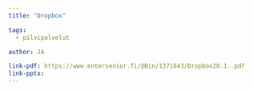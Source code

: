 ```yaml
---
title: "Dropbox"

tags:
  - pilvipalvelut

author: JA

link-pdf: https://www.entersenior.fi/@Bin/1371643/Dropbox20.1..pdf
link-pptx:
---
```


